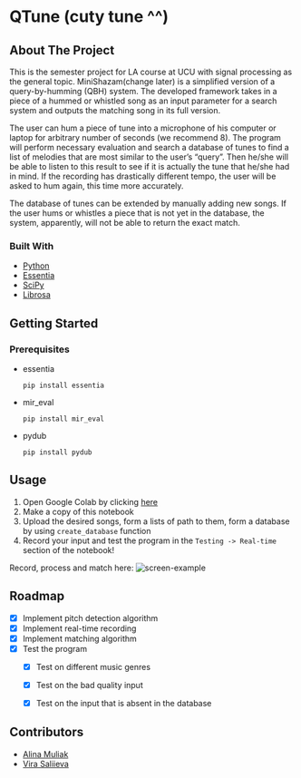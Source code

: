 # QTune (cuty tune ^^)

## About The Project
This is the semester project for LA course at UCU with signal processing as the general topic. MiniShazam(change later) is a simplified version of a query-by-humming (QBH) system. The developed framework takes in a piece of a hummed or whistled song as an input parameter for a search system and outputs the matching song in its full version.

The user can hum a piece of tune into a microphone of his computer or laptop for arbitrary number of seconds (we recommend 8). The program will perform necessary evaluation and search a database of tunes to find a list of melodies that are most similar to the user’s “query”. Then he/she will be able to listen to this result to see if it is actually the tune that he/she had in mind. If the recording has drastically different tempo, the user will be asked to hum again, this time more accurately. 

The database of tunes can be extended by manually adding new songs. If the user hums or whistles a piece that is not yet in the database, the system, apparently, will not be able to return the exact match. 

### Built With

* [Python](https://www.python.org/)
* [Essentia](https://essentia.upf.edu/)
* [SciPy](https://scipy.org/)
* [Librosa](https://pypi.org/project/librosa/)


## Getting Started

### Prerequisites
* essentia
    ```shell
    pip install essentia
    ```
* mir_eval
    ```shell
    pip install mir_eval
    ```
* pydub
    ```shell
    pip install pydub
    ```

## Usage
1. Open Google Colab by clicking [here](https://colab.research.google.com/drive/1H4XjO4dirmbNFZoXEVPPbxxmYaVJY1UD?usp=sharing)
2. Make a copy of this notebook
3. Upload the desired songs, form a lists of path to them, form a database by using `create_database` function
4. Record your input and test the program in the `Testing -> Real-time` section of the notebook!

Record, process and match here:
![screen-example](img/example.jpg)


## Roadmap

- [x] Implement pitch detection algorithm
- [x] Implement real-time recording
- [x] Implement matching algorithm
- [x] Test the program
  - [x] Test on different music genres
  - [x] Test on the bad quality input
  - [x] Test on the input that is absent in the database
    

## Contributors
- [Alina Muliak](https://github.com/alinamuliak)
- [Vira Saliieva](https://github.com/vsaliievaa)
